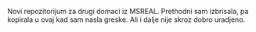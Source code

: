 Novi repozitorijum za drugi domaci iz MSREAL.
Prethodni sam izbrisala, pa kopirala u ovaj kad sam nasla greske. Ali i dalje nije skroz dobro uradjeno.
